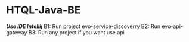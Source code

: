 # HTQL-Java-BE
***Use IDE Intellij***
B1: Run project evo-service-discoverry
B2: Run evo-api-gateway
B3: Run any project if you want use api

